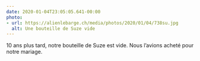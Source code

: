 ```yaml
---
date: 2020-01-04T23:05:05.641-00:00
photo:
- url: https://alienlebarge.ch/media/photos/2020/01/04/738su.jpg
  alt: Une bouteille de Suze vide
---
```

10 ans plus tard, notre bouteille de Suze est vide. Nous l’avions acheté pour notre mariage.
